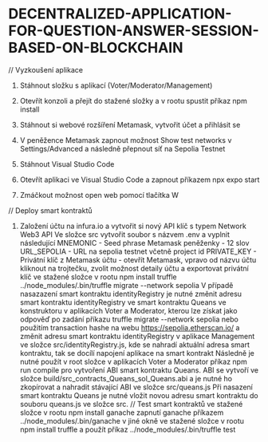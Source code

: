 # DECENTRALIZED-APPLICATION-FOR-QUESTION-ANSWER-SESSION-BASED-ON-BLOCKCHAIN
// Vyzkoušení aplikace

1. Stáhnout složku s aplikací (Voter/Moderator/Management)

2. Otevřít konzoli a přejít do stažené složky a v rootu spustit příkaz npm install

3. Stáhnout si webové rozšíření Metamask, vytvořit účet a přihlásit se

4. V peněžence Metamask zapnout možnost Show test networks v Settings/Advanced a následně přepnout síť na Sepolia Testnet

5. Stáhnout Visual Studio Code

6. Otevřít aplikaci ve Visual Studio Code a zapnout příkazem npx expo start

7. Zmáčkout možnost open web pomocí tlačítka W

// Deploy smart kontraktů
1. Založení účtu na infura.io a vytvořit si nový API klíč s typem Network Web3 API
Ve složce src vytvořit soubor s názvem .env a vyplnit následující
  MNEMONIC - Seed phrase Metamask peněženky - 12 slov
  URL_SEPOLIA - URL na sepolia testnet včetně project id
  PRIVATE_KEY - Privátní klíč z Metamask účtu - otevřít Metamask, vpravo od názvu účtu kliknout na trojtečku, zvolit možnost detaily účtu a exportovat privátní klíč
ve stažené složce v rootu npm install truffle
../node_modules/.bin/truffle migrate --network sepolia
V případě nasazazení smart kontraktu identityRegistry je nutné změnit adresu smart kontraktu identityRegistry ve smart kontraktu Queans ve konstruktoru v aplikacích Voter a Moderator, kterou lze získat jako odpověď po zadání příkazu truffle migrate --network sepolia nebo použitím transaction hashe na webu https://sepolia.etherscan.io/ a změnit adresu smart kontraktu identityRegistry v aplikace Management ve složce src/identityRegistry.js, kde se nahradí aktuální adresa smart kontraktu, tak se docílí napojení aplikace na smart kontrakt
Následně je nutné použít v root složce v aplikacích Voter a Moderator příkaz npm run compile pro vytvoření ABI smart kontraktu Queans. ABI se vytvoří ve složce build/src_contracts_Queans_sol_Queans.abi a je nutné ho zkopírovat a nahradit stávající ABI ve složce src/queans.js
Při nasazení smart kontraktu Queans je nutné vložit novou adresu smart kontraktu do souboru queans.js ve složce src.
// Test smart kontraktů
ve stažené složce v rootu npm install ganache
zapnutí ganache příkazem ../node_modules/.bin/ganache
v jiné okně ve stažené složce v rootu npm install truffle
a použít příkaz ../node_modules/.bin/truffle test

